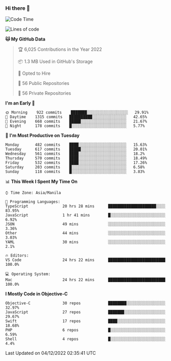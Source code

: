 ### Hi there 👋

<!--START_SECTION:waka-->
![Code Time](http://img.shields.io/badge/Code%20Time-3%2C446%20hrs%2012%20mins-blue)

![Lines of code](https://img.shields.io/badge/From%20Hello%20World%20I%27ve%20Written-2%20Million%20lines%20of%20code-blue)

**🐱 My GitHub Data** 

> 🏆 6,025 Contributions in the Year 2022
 > 
> 📦 1.3 MB Used in GitHub's Storage 
 > 
> 💼 Opted to Hire
 > 
> 📜 56 Public Repositories 
 > 
> 🔑 56 Private Repositories  
 > 
**I'm an Early 🐤** 

```text
🌞 Morning    922 commits    ███████░░░░░░░░░░░░░░░░░░   29.91% 
🌆 Daytime    1315 commits   ██████████░░░░░░░░░░░░░░░   42.65% 
🌃 Evening    668 commits    █████░░░░░░░░░░░░░░░░░░░░   21.67% 
🌙 Night      178 commits    █░░░░░░░░░░░░░░░░░░░░░░░░   5.77%

```
📅 **I'm Most Productive on Tuesday** 

```text
Monday       482 commits    ████░░░░░░░░░░░░░░░░░░░░░   15.63% 
Tuesday      617 commits    █████░░░░░░░░░░░░░░░░░░░░   20.01% 
Wednesday    561 commits    ████░░░░░░░░░░░░░░░░░░░░░   18.2% 
Thursday     570 commits    ████░░░░░░░░░░░░░░░░░░░░░   18.49% 
Friday       532 commits    ████░░░░░░░░░░░░░░░░░░░░░   17.26% 
Saturday     203 commits    █░░░░░░░░░░░░░░░░░░░░░░░░   6.58% 
Sunday       118 commits    █░░░░░░░░░░░░░░░░░░░░░░░░   3.83%

```


📊 **This Week I Spent My Time On** 

```text
⌚︎ Time Zone: Asia/Manila

💬 Programming Languages: 
TypeScript               20 hrs 28 mins      █████████████████████░░░░   83.95% 
JavaScript               1 hr 41 mins        █░░░░░░░░░░░░░░░░░░░░░░░░   6.92% 
JSON                     49 mins             ░░░░░░░░░░░░░░░░░░░░░░░░░   3.36% 
Other                    44 mins             ░░░░░░░░░░░░░░░░░░░░░░░░░   3.03% 
YAML                     30 mins             ░░░░░░░░░░░░░░░░░░░░░░░░░   2.1%

🔥 Editors: 
VS Code                  24 hrs 22 mins      █████████████████████████   100.0%

💻 Operating System: 
Mac                      24 hrs 22 mins      █████████████████████████   100.0%

```

**I Mostly Code in Objective-C** 

```text
Objective-C              30 repos            ████████░░░░░░░░░░░░░░░░░   32.97% 
JavaScript               27 repos            ███████░░░░░░░░░░░░░░░░░░   29.67% 
Swift                    17 repos            ████░░░░░░░░░░░░░░░░░░░░░   18.68% 
PHP                      6 repos             █░░░░░░░░░░░░░░░░░░░░░░░░   6.59% 
Shell                    4 repos             █░░░░░░░░░░░░░░░░░░░░░░░░   4.4%

```



 Last Updated on 04/12/2022 02:35:41 UTC
<!--END_SECTION:waka-->


<!--
**rad182/rad182** is a ✨ _special_ ✨ repository because its `README.md` (this file) appears on your GitHub profile.

Here are some ideas to get you started:

- 🔭 I’m currently working on ...
- 🌱 I’m currently learning ...
- 👯 I’m looking to collaborate on ...
- 🤔 I’m looking for help with ...
- 💬 Ask me about ...
- 📫 How to reach me: ...
- 😄 Pronouns: ...
- ⚡ Fun fact: ...
-->
